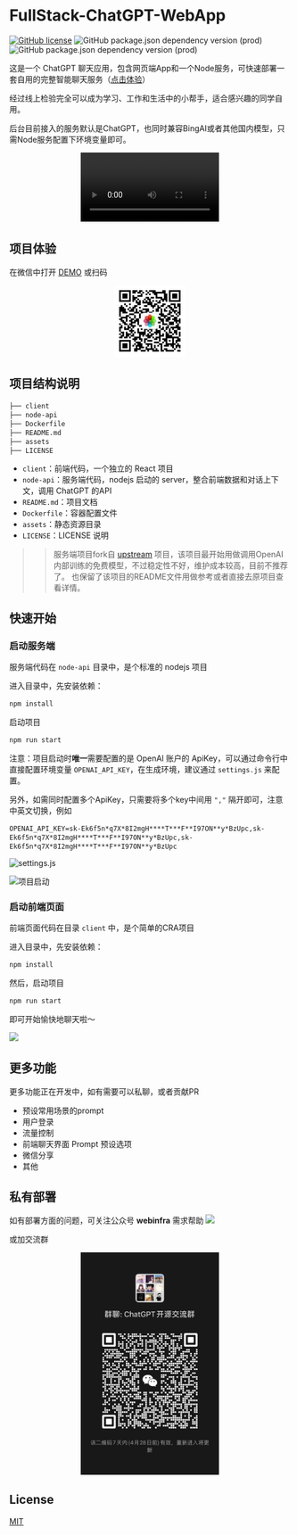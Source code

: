 # FullStack-ChatGPT-WebApp

[![GitHub license](https://flashpixel-1253674045.cos.ap-shanghai.myqcloud.com/68747470733a2f2f696d672e736869656c64732e696f2f62616467652f6c6963656e73652d4d49542d626c7565.svg)](https://github.com/frontend-engineering/chatgpt-webapp-fullstack)
![GitHub package.json dependency version (prod)](https://img.shields.io/github/package-json/dependency-version/WeixinCloud/wxcloudrun-express/express)
![GitHub package.json dependency version (prod)](https://img.shields.io/github/package-json/dependency-version/WeixinCloud/wxcloudrun-express/sequelize)


这是一个 ChatGPT 聊天应用，包含网页端App和一个Node服务，可快速部署一套自用的完整智能聊天服务（[点击体验](https://chat.webinfra.cloud)）

经过线上检验完全可以成为学习、工作和生活中的小帮手，适合感兴趣的同学自用。

后台目前接入的服务默认是ChatGPT，也同时兼容BingAI或者其他国内模型，只需Node服务配置下环境变量即可。

<p align="center">
    <video width="248px" src="https://user-images.githubusercontent.com/9939767/224280622-811fe048-8f39-469b-a199-53b32098b100.mov" controls autoplay />
</p>

## 项目体验

在微信中打开 [DEMO](https://chat.webinfra.cloud)
或扫码
<p align="center">
  <img alt="demo qr" width="128px" src="./assets/qr.jpg">
</p>

## 项目结构说明

```
├── client
├── node-api
├── Dockerfile
├── README.md
├── assets
├── LICENSE
```

- `client`：前端代码，一个独立的 React 项目
- `node-api`：服务端代码，nodejs 启动的 server，整合前端数据和对话上下文，调用 ChatGPT 的API
- `README.md`：项目文档
- `Dockerfile`：容器配置文件
- `assets`：静态资源目录
- `LICENSE`：LICENSE 说明


>> 服务端项目fork自 [upstream](https://github.com/waylaidwanderer/node-chatgpt-api) 项目，该项目最开始用做调用OpenAI内部训练的免费模型，不过稳定性不好，维护成本较高，目前不推荐了。
也保留了该项目的README文件用做参考或者直接去原项目查看详情。


## 快速开始

### 启动服务端

服务端代码在 `node-api` 目录中，是个标准的 nodejs 项目

进入目录中，先安装依赖：
```javascript
npm install
```

启动项目
```javascript
npm run start
```

注意：项目启动时**唯一**需要配置的是 OpenAI 账户的 ApiKey，可以通过命令行中直接配置环境变量 `OPENAI_API_KEY`，在生成环境，建议通过 `settings.js` 来配置。

另外，如需同时配置多个ApiKey，只需要将多个key中间用 `","` 隔开即可，注意中英文切换，例如
```
OPENAI_API_KEY=sk-Ek6f5n*q7X*8I2mgH****T***F**I97ON**y*BzUpc,sk-Ek6f5n*q7X*8I2mgH****T***F**I97ON**y*BzUpc,sk-Ek6f5n*q7X*8I2mgH****T***F**I97ON**y*BzUpc
```

![settings.js](https://flashpixel-1253674045.cos.ap-shanghai.myqcloud.com/WeChatWorkScreenshot_1f621a72-0215-4b7c-8788-691042134155.png)


![项目启动](https://flashpixel-1253674045.cos.ap-shanghai.myqcloud.com/WeChatWorkScreenshot_bdb8b38d-fbfe-4333-842d-144d9c8fe3f0.png)

### 启动前端页面

前端页面代码在目录 `client` 中，是个简单的CRA项目

进入目录中，先安装依赖：
```javascript
npm install
```

然后，启动项目

```javascript
npm run start
```

即可开始愉快地聊天啦～

![](https://flashpixel-1253674045.cos.ap-shanghai.myqcloud.com/IMG_0101.PNG)

## 更多功能
更多功能正在开发中，如有需要可以私聊，或者贡献PR

* 预设常用场景的prompt
* 用户登录
* 流量控制
* 前端聊天界面 Prompt 预设选项
* 微信分享
* 其他

## 私有部署
如有部署方面的问题，可关注公众号 <strong>webinfra</strong> 需求帮助
 ![](https://flashpixel-1253674045.cos.ap-shanghai.myqcloud.com/%E6%89%AB%E7%A0%81_%E6%90%9C%E7%B4%A2%E8%81%94%E5%90%88%E4%BC%A0%E6%92%AD%E6%A0%B7%E5%BC%8F-%E7%99%BD%E8%89%B2%E7%89%88.bmp)

 或加交流群
 <p align="center">
    <img width="248px" src="/assets/group-qr-4-28.jpeg" />
  </p>

## License

[MIT](./LICENSE)
